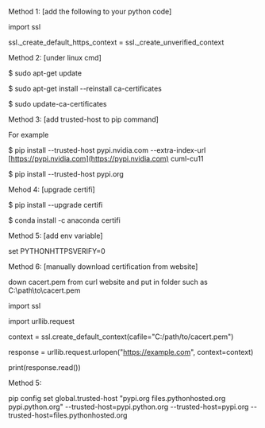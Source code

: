 
Method 1: [add the following to your python code]

import ssl

ssl._create_default_https_context = ssl._create_unverified_context

Method 2: [under linux cmd]

$ sudo apt-get update

$ sudo apt-get install --reinstall ca-certificates

$ sudo update-ca-certificates

Method 3: [add trusted-host to pip command]

For example

$ pip install --trusted-host pypi.nvidia.com --extra-index-url [https://pypi.nvidia.com](https://pypi.nvidia.com) cuml-cu11

$ pip install --trusted-host pypi.org

Mehod 4: [upgrade certifi]

$ pip install --upgrade certifi

$ conda install -c anaconda certifi

Method 5: [add env variable]

set PYTHONHTTPSVERIFY=0

Method 6: [manually download certification from website]

down cacert.pem from curl website and put in folder such as  C:\path\to\cacert.pem

import ssl

import urllib.request

context = ssl.create_default_context(cafile="C:/path/to/cacert.pem")

response = urllib.request.urlopen("https://example.com", context=context)

print(response.read())

Method 5:

pip config set global.trusted-host "pypi.org files.pythonhosted.org pypi.python.org" --trusted-host=pypi.python.org --trusted-host=pypi.org --trusted-host=files.pythonhosted.org